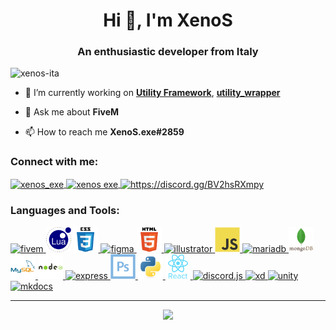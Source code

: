 <h1 align="center">Hi 👋, I'm XenoS</h1>
<h3 align="center">An enthusiastic developer from Italy</h3>

<p align="left"> <img src="https://komarev.com/ghpvc/?username=xenos-ita&label=Profile%20views&color=0e75b6&style=flat" alt="xenos-ita" /> </p>

- 🔭 I’m currently working on [**Utility Framework**](https://github.com/utility-library/utility_framework), [**utility_wrapper**](https://github.com/utility-library/utility_wrapper)

- 💬 Ask me about **FiveM**

- 📫 How to reach me **XenoS.exe#2859**
<h3 align="left">Connect with me:</h3>
<p align="left">
  <a href="https://twitter.com/xenos_exe" target="blank">
    <img align="center" src="https://raw.githubusercontent.com/rahuldkjain/github-profile-readme-generator/master/src/images/icons/Social/twitter.svg" alt="xenos_exe" height="30" width="40" />
  </a>
  <a href="https://www.youtube.com/c/xenos exe" target="blank">
    <img align="center" src="https://raw.githubusercontent.com/rahuldkjain/github-profile-readme-generator/master/src/images/icons/Social/youtube.svg" alt="xenos exe" height="30" width="40" />
  </a>
  <a href="https://discord.gg/BV2hsRXmpy" target="blank">
    <img align="center" src="https://raw.githubusercontent.com/rahuldkjain/github-profile-readme-generator/master/src/images/icons/Social/discord.svg" alt="https://discord.gg/BV2hsRXmpy" height="30" width="40" />
  </a>
</p>
<h3 align="left">Languages and Tools:</h3>
<p align="left">
  <a href="https://fivem.net" target="_blank" rel="noreferrer">
    <img src="https://www.freelogovectors.net/svg09/fivem-logo-freelogovectors.net_.svg" alt="fivem" width="40" height="40" />
  </a>
  <a>
    <img src="https://raw.githubusercontent.com/devicons/devicon/master/icons/lua/lua-original-wordmark.svg" width="40" height="40" />
  </a>
  <a href="https://www.w3schools.com/css/" target="_blank" rel="noreferrer">
    <img src="https://raw.githubusercontent.com/devicons/devicon/master/icons/css3/css3-original-wordmark.svg" alt="css3" width="40" height="40" />
  </a>
  <a href="https://www.figma.com/" target="_blank" rel="noreferrer">
    <img src="https://www.vectorlogo.zone/logos/figma/figma-icon.svg" alt="figma" width="40" height="40" />
  </a>
  <a href="https://www.w3.org/html/" target="_blank" rel="noreferrer">
    <img src="https://raw.githubusercontent.com/devicons/devicon/master/icons/html5/html5-original-wordmark.svg" alt="html5" width="40" height="40" />
  </a>
  <a href="https://www.adobe.com/in/products/illustrator.html" target="_blank" rel="noreferrer">
    <img src="https://www.vectorlogo.zone/logos/adobe_illustrator/adobe_illustrator-icon.svg" alt="illustrator" width="40" height="40" />
  </a>
  <a href="https://developer.mozilla.org/en-US/docs/Web/JavaScript" target="_blank" rel="noreferrer">
    <img src="https://raw.githubusercontent.com/devicons/devicon/master/icons/javascript/javascript-original.svg" alt="javascript" width="40" height="40" />
  </a>
  <a href="https://mariadb.org/" target="_blank" rel="noreferrer">
    <img src="https://www.vectorlogo.zone/logos/mariadb/mariadb-icon.svg" alt="mariadb" width="40" height="40" />
  </a>
  <a href="https://www.mongodb.com/" target="_blank" rel="noreferrer">
    <img src="https://raw.githubusercontent.com/devicons/devicon/master/icons/mongodb/mongodb-original-wordmark.svg" alt="mongodb" width="40" height="40" />
  </a>
  <a href="https://www.mysql.com/" target="_blank" rel="noreferrer">
    <img src="https://raw.githubusercontent.com/devicons/devicon/master/icons/mysql/mysql-original-wordmark.svg" alt="mysql" width="40" height="40" />
  </a>
  <a href="https://nodejs.org" target="_blank" rel="noreferrer">
    <img src="https://raw.githubusercontent.com/devicons/devicon/master/icons/nodejs/nodejs-original-wordmark.svg" alt="nodejs" width="40" height="40" />
  </a>
  <a href="https://expressjs.com" target="_blank" rel="noreferrer">
    <img src="https://www.vectorlogo.zone/logos/expressjs/expressjs-icon.svg" alt="express" width="40" height="40" />
  </a>
  <a href="https://www.photoshop.com/en" target="_blank" rel="noreferrer">
    <img src="https://raw.githubusercontent.com/devicons/devicon/master/icons/photoshop/photoshop-line.svg" alt="photoshop" width="40" height="40" />
  </a>
  <a href="https://www.python.org" target="_blank" rel="noreferrer">
    <img src="https://raw.githubusercontent.com/devicons/devicon/master/icons/python/python-original.svg" alt="python" width="40" height="40" />
  </a>
  <a href="https://reactjs.org/" target="_blank" rel="noreferrer">
    <img src="https://raw.githubusercontent.com/devicons/devicon/master/icons/react/react-original-wordmark.svg" alt="react" width="40" height="40" />
  </a>
  <a href="https://discord.js.org" target="_blank" rel="noreferrer">
    <img src="https://www.vectorlogo.zone/logos/js_discord/js_discord-icon.svg" alt="discord.js" width="40" height="40" />
  </a>
  <a href="https://www.adobe.com/products/xd.html" target="_blank" rel="noreferrer">
    <img src="https://cdn.worldvectorlogo.com/logos/adobe-xd.svg" alt="xd" width="40" height="40" />
  </a>
  <a href="https://unity.com" target="_blank" rel="noreferrer">
    <img src="https://www.vectorlogo.zone/logos/unity3d/unity3d-icon.svg" alt="unity" width="40" height="40" />
  </a>
  <a href="https://squidfunk.github.io/mkdocs-material/" target="_blank" rel="noreferrer">
    <img src="https://i.imgur.com/2hU1ia7.png" alt="mkdocs" width="40" height="40" />
  </a>
</p>

---

<p align="center">
 <img width="420" src="https://github-readme-stats.vercel.app/api?username=XenoS-ITA&count_private=true&show_icons=true&title_color=0071ff&text_color=ffffff&icon_color=0071ff&hide_border=true&bg_color=282a36&layout=compact&hide_title=false&hide_rank=false">
</p>
